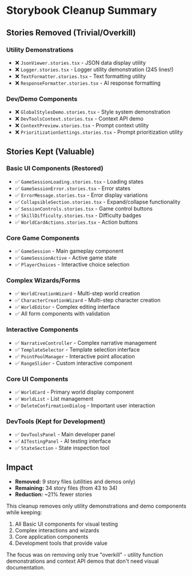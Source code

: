 # Storybook Cleanup Summary

## Stories Removed (Trivial/Overkill)

### Utility Demonstrations
- ❌ `JsonViewer.stories.tsx` - JSON data display utility
- ❌ `Logger.stories.tsx` - Logger utility demonstration (245 lines!)
- ❌ `TextFormatter.stories.tsx` - Text formatting utility
- ❌ `ResponseFormatter.stories.tsx` - AI response formatting

### Dev/Demo Components
- ❌ `GlobalStylesDemo.stories.tsx` - Style system demonstration
- ❌ `DevToolsContext.stories.tsx` - Context API demo
- ❌ `ContextPreview.stories.tsx` - Prompt context utility
- ❌ `PrioritizationSettings.stories.tsx` - Prompt prioritization utility

## Stories Kept (Valuable)

### Basic UI Components (Restored)
- ✅ `GameSessionLoading.stories.tsx` - Loading states
- ✅ `GameSessionError.stories.tsx` - Error states
- ✅ `ErrorMessage.stories.tsx` - Error display variations
- ✅ `CollapsibleSection.stories.tsx` - Expand/collapse functionality
- ✅ `SessionControls.stories.tsx` - Game control buttons
- ✅ `SkillDifficulty.stories.tsx` - Difficulty badges
- ✅ `WorldCardActions.stories.tsx` - Action buttons

### Core Game Components
- ✅ `GameSession` - Main gameplay component
- ✅ `GameSessionActive` - Active game state
- ✅ `PlayerChoices` - Interactive choice selection

### Complex Wizards/Forms
- ✅ `WorldCreationWizard` - Multi-step world creation
- ✅ `CharacterCreationWizard` - Multi-step character creation
- ✅ `WorldEditor` - Complex editing interface
- ✅ All form components with validation

### Interactive Components
- ✅ `NarrativeController` - Complex narrative management
- ✅ `TemplateSelector` - Template selection interface
- ✅ `PointPoolManager` - Interactive point allocation
- ✅ `RangeSlider` - Custom interactive component

### Core UI Components
- ✅ `WorldCard` - Primary world display component
- ✅ `WorldList` - List management
- ✅ `DeleteConfirmationDialog` - Important user interaction

### DevTools (Kept for Development)
- ✅ `DevToolsPanel` - Main developer panel
- ✅ `AITestingPanel` - AI testing interface
- ✅ `StateSection` - State inspection tool

## Impact
- **Removed:** 9 story files (utilities and demos only)
- **Remaining:** 34 story files (from 43 to 34)
- **Reduction:** ~21% fewer stories

This cleanup removes only utility demonstrations and demo components while keeping:
1. All Basic UI components for visual testing
2. Complex interactions and wizards
3. Core application components
4. Development tools that provide value

The focus was on removing only true "overkill" - utility function demonstrations and context API demos that don't need visual documentation.